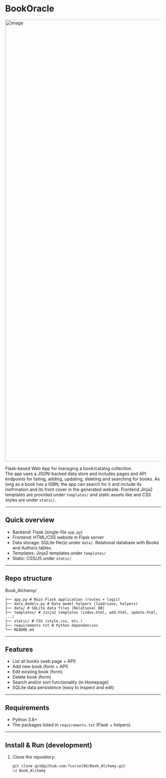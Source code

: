 # BookOracle
<img width="2020" height="1430" alt="image" src="https://github.com/user-attachments/assets/d864a306-9754-4100-909e-935b678187fd" />


Flask-based Web App for managing a book/catalog collection.  
The app uses a JSON-backed data store and includes pages and API endpoints for listing, adding, updating, deleting and searching for books. As long as a book has a ISBN, the app can search for it and include its inofrmation and its front cover in the generated website. Frontend Jinja2 templates are provided under `templates/` and static assets like and CSS styles are under `static/`.

---

## Quick overview

- Backend: Flask (single-file `app.py`)
- Frontend: HTML/CSS website in Flask server
- Data storage: SQLite file(s) under `data/`. Relational database with Books and Authors tables.
- Templates: Jinja2 templates under `templates/`
- Static: CSS/JS under `static/`

---

## Repo structure

Book_Alchemy/
```
├── app.py # Main Flask application (routes + logic)
├── data_models.py # Data model helpers (load/save, helpers)
├── data/ # SQLite data files (Relational DB)
├── templates/ # Jinja2 templates (index.html, add.html, update.html, ...)
├── static/ # CSS (style.css, etc.)
├── requirements.txt # Python dependencies
└── README.md
```
---

## Features

- List all books (web page + API)
- Add new book (form + API)
- Edit existing book (form)
- Delete book (form)
- Search and/or sort functionality (in Homepage)
- SQLite data persistence (easy to inspect and edit)

---

## Requirements

- Python 3.8+
- The packages listed in `requirements.txt` (Flask + helpers)

---

## Install & Run (development)

1. Clone the repository:
   ```bash
   git clone git@github.com:fcuriel66/Book_Alchemy.git
   cd Book_Alchemy
